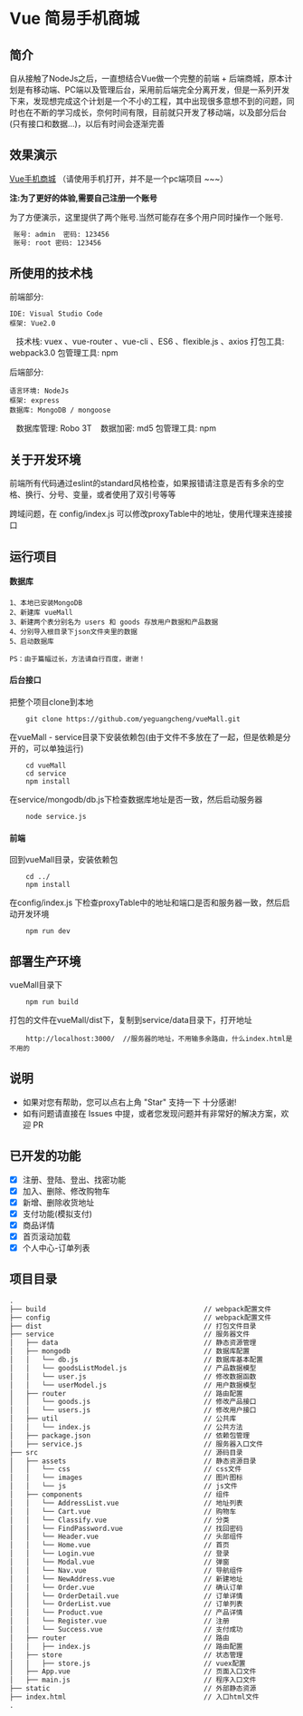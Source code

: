 # Vue 简易手机商城

## 简介

自从接触了NodeJs之后，一直想结合Vue做一个完整的前端 + 后端商城，原本计划是有移动端、PC端以及管理后台，采用前后端完全分离开发，但是一系列开发下来，发现想完成这个计划是一个不小的工程，其中出现很多意想不到的问题，同时也在不断的学习成长，奈何时间有限，目前就只开发了移动端，以及部分后台(只有接口和数据...)，以后有时间会逐渐完善

## 效果演示

[Vue手机商城](http://114.67.236.62) （请使用手机打开，并不是一个pc端项目 ~~~）

__注:为了更好的体验,需要自己注册一个账号__

为了方便演示，这里提供了两个账号.当然可能存在多个用户同时操作一个账号.

```txt
 账号: admin  密码: 123456
 账号: root 密码: 123456
```

## 所使用的技术栈

前端部分:

    IDE: Visual Studio Code
    框架: Vue2.0
    技术栈: vuex 、vue-router 、vue-cli 、ES6 、flexible.js 、axios
    打包工具: webpack3.0
    包管理工具: npm

后端部分:

    语言环境: NodeJs
    框架: express
    数据库: MongoDB / mongoose
    数据库管理: Robo 3T
    数据加密: md5
    包管理工具: npm


## 关于开发环境

前端所有代码通过eslint的standard风格检查，如果报错请注意是否有多余的空格、换行、分号、变量，或者使用了双引号等等

跨域问题，在 config/index.js 可以修改proxyTable中的地址，使用代理来连接接口


## 运行项目

#### 数据库

    1、本地已安装MongoDB
    2、新建库 vueMall
    3、新建两个表分别名为 users 和 goods 存放用户数据和产品数据
    4、分别导入根目录下json文件夹里的数据
    5、启动数据库

    PS：由于篇幅过长，方法请自行百度，谢谢！

#### 后台接口

把整个项目clone到本地
```shell
    git clone https://github.com/yeguangcheng/vueMall.git
```
在vueMall - service目录下安装依赖包(由于文件不多放在了一起，但是依赖是分开的，可以单独运行)
```shell
    cd vueMall
    cd service
    npm install
```
在service/mongodb/db.js下检查数据库地址是否一致，然后启动服务器
```shell
    node service.js
```

#### 前端

回到vueMall目录，安装依赖包
```shell
    cd ../
    npm install
```
在config/index.js 下检查proxyTable中的地址和端口是否和服务器一致，然后启动开发环境
```shell
    npm run dev
```

## 部署生产环境

vueMall目录下
```shell
    npm run build
```
打包的文件在vueMall/dist下，复制到service/data目录下，打开地址
```shell
    http://localhost:3000/  //服务器的地址，不用输多余路由，什么index.html是不用的
```

## 说明

- 如果对您有帮助，您可以点右上角 "Star" 支持一下 十分感谢!
- 如有问题请直接在 Issues 中提，或者您发现问题并有非常好的解决方案，欢迎 PR

## 已开发的功能

- [x] 注册、登陆、登出、找密功能
- [x] 加入、删除、修改购物车
- [x] 新增、删除收货地址
- [x] 支付功能(模拟支付)
- [x] 商品详情
- [x] 首页滚动加载
- [x] 个人中心-订单列表

## 项目目录

```txt
.
├── build                                       // webpack配置文件
├── config                                      // webpack配置文件
├── dist                                        // 打包文件目录
├── service                                     // 服务器文件
│   ├── data                                    // 静态资源管理
│   ├── mongodb                                 // 数据库配置
│   │   └── db.js                               // 数据库基本配置
│   │   └── goodsListModel.js                   // 产品数据模型
│   │   └── user.js                             // 修改数据函数
│   │   └── userModel.js                        // 用户数据模型
│   ├── router                                  // 路由配置
│   │   └── goods.js                            // 修改产品接口
│   │   └── users.js                            // 修改用户接口
│   ├── util                                    // 公共库
│   │   └── index.js                            // 公共方法
│   ├── package.json                            // 依赖包管理
│   ├── service.js                              // 服务器入口文件
├── src                                         // 源码目录
│   ├── assets                                  // 静态资源目录
│   │   └── css                                 // css文件
│   │   └── images                              // 图片图标
│   │   └── js                                  // js文件
│   ├── components                              // 组件
│   │   └── AddressList.vue                     // 地址列表
│   │   └── Cart.vue                            // 购物车
│   │   └── Classify.vue                        // 分类
│   │   └── FindPassword.vue                    // 找回密码
│   │   └── Header.vue                          // 头部组件
│   │   └── Home.vue                            // 首页
│   │   └── Login.vue                           // 登录
│   │   └── Modal.vue                           // 弹窗
│   │   └── Nav.vue                             // 导航组件
│   │   └── NewAddress.vue                      // 新建地址
│   │   └── Order.vue                           // 确认订单
│   │   └── OrderDetail.vue                     // 订单详情
│   │   └── OrderList.vue                       // 订单列表
│   │   └── Product.vue                         // 产品详情
│   │   └── Register.vue                        // 注册
│   │   └── Success.vue                         // 支付成功
│   ├── router                                  // 路由
│   │   ├── index.js                            // 路由配置
│   ├── store                                   // 状态管理
│   │   ├── store.js                            // vuex配置
│   ├── App.vue                                 // 页面入口文件
│   ├── main.js                                 // 程序入口文件
├── static                                      // 外部静态资源
├── index.html                                  // 入口html文件
.

```
